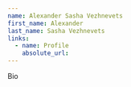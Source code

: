 ```yaml
---
name: Alexander Sasha Vezhnevets
first_name: Alexander
last_name: Sasha Vezhnevets
links:
  - name: Profile
    absolute_url: 
---
```


Bio
